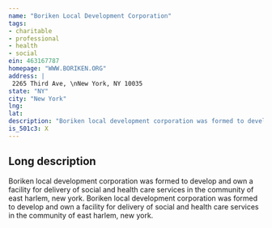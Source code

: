 ```yaml
---
name: "Boriken Local Development Corporation"
tags:
- charitable
- professional
- health
- social
ein: 463167787
homepage: "WWW.BORIKEN.ORG"
address: |
 2265 Third Ave, \nNew York, NY 10035
state: "NY"
city: "New York"
lng: 
lat: 
description: "Boriken local development corporation was formed to develop and own a facility for delivery of social and health care services in the community of east harlem, new york. "
is_501c3: X
---
```


## Long description

Boriken local development corporation was formed to develop and own a facility for delivery of social and health care services in the community of east harlem, new york. Boriken local development corporation was formed to develop and own a facility for delivery of social and health care services in the community of east harlem, new york. 
